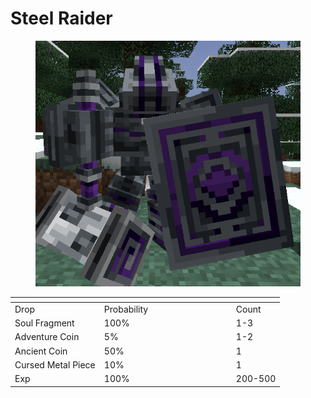 # Steel Raider

<figure><img src="../../../../.gitbook/assets/image (55).png" alt=""><figcaption></figcaption></figure>

<table data-header-hidden><thead><tr><th></th><th width="197"></th><th></th></tr></thead><tbody><tr><td>Drop</td><td>Probability</td><td>Count</td></tr><tr><td>Soul Fragment</td><td>100%</td><td>1-3</td></tr><tr><td>Adventure Coin</td><td>5%</td><td>1-2</td></tr><tr><td>Ancient Coin</td><td>50%</td><td>1</td></tr><tr><td>Cursed Metal Piece</td><td>10%</td><td>1</td></tr><tr><td>Exp</td><td>100%</td><td>200-500</td></tr></tbody></table>
